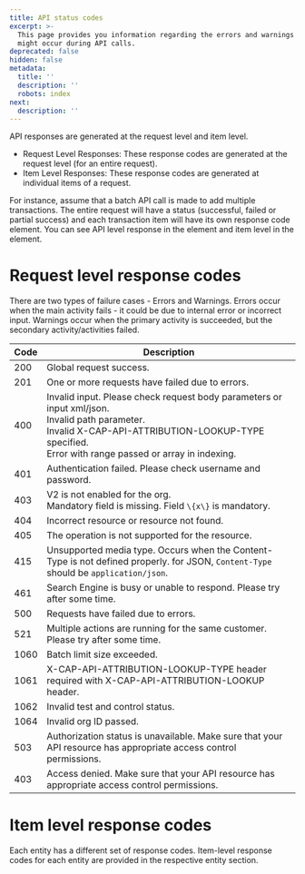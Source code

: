 ```yaml
---
title: API status codes
excerpt: >-
  This page provides you information regarding the errors and warnings that
  might occur during API calls.
deprecated: false
hidden: false
metadata:
  title: ''
  description: ''
  robots: index
next:
  description: ''
---
```

API responses are generated at the request level and item level.

* Request Level Responses: These response codes are generated at the request level (for an entire request).
* Item Level Responses: These response codes are generated at individual items of a request.

For instance, assume that a batch API call is made to add multiple transactions. The entire request will have a status (successful, failed or partial success) and each transaction item will have its own response code element. You can see API level response in the element and item level in the element.

# Request level response codes

<Note title="Note">
There are two types of failure cases - Errors and Warnings. Errors occur when the main activity fails - it could be due to internal error or incorrect input. Warnings occur when the primary activity is succeeded, but the secondary activity/activities failed.
</Note>

| Code | Description                                                                                                                                                                                                      |
| ---- | ---------------------------------------------------------------------------------------------------------------------------------------------------------------------------------------------------------------- |
| 200  | Global request success.                                                                                                                                                                                          |
| 201  | One or more requests have failed due to errors.                                                                                                                                                                  |
| 400  | Invalid input. Please check request body parameters or input xml/json.<br />Invalid path parameter.<br />Invalid X-CAP-API-ATTRIBUTION-LOOKUP-TYPE specified.<br />Error with range passed or array in indexing. |
| 401  | Authentication failed. Please check username and password.                                                                                                                                                       |
| 403  | V2 is not enabled for the org.<br />Mandatory field is missing. Field `\{x\}` is mandatory.                                                                                                                      |
| 404  | Incorrect resource or resource not found.                                                                                                                                                                        |
| 405  | The operation is not supported for the resource.                                                                                                                                                                 |
| 415  | Unsupported media type. Occurs when the Content-Type is not defined properly. for JSON, `Content-Type` should be `application/json`.                                                                             |
| 461  | Search Engine is busy or unable to respond. Please try after some time.                                                                                                                                          |
| 500  | Requests have failed due to errors.                                                                                                                                                                              |
| 521  | Multiple actions are running for the same customer. Please try after some time.                                                                                                                                  |
| 1060 | Batch limit size exceeded.                                                                                                                                                                                       |
| 1061 | X-CAP-API-ATTRIBUTION-LOOKUP-TYPE header required with X-CAP-API-ATTRIBUTION-LOOKUP header.                                                                                                                      |
| 1062 | Invalid test and control status.                                                                                                                                                                                 |
| 1064 | Invalid org ID passed.                                                                                                                                                                                           |
| 503  | Authorization status is unavailable. Make sure that your API resource has appropriate access control permissions.                                                                                                |
| 403  | Access denied. Make sure that your API resource has appropriate access control permissions.                                                                                                                      |

# Item level response codes

Each entity has a different set of response codes. Item-level response codes for each entity are provided in the respective entity section.